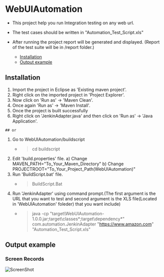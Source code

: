 # WebUIAutomation

- This project help you run Integration testing on any web url.
- The test cases should be written in "Automation_Test_Script.xls"
- After running the project report will be generated and displayed. (Report of the test suite will be in /report folder.)


  - [Installation](#installation)
  - [Output example](#output-example)

## Installation

  1) Import the project in Eclipse as 'Existing maven project'.
  2) Right click on the imported project in 'Project Explorer'.
  3) Now click on 'Run as' -> 'Maven Clean'.
  4) Once again 'Run as' -> 'Maven Install'.
  5) Once the project is built successfully
  6) Right click on 'JenkinAdapter.java' and then click on 'Run as' -> 'Java Application'. 
	
	## or
	
  1) Go to WebUIAutomation/buildscript
  		- > cd buildscript
  2) Edit 'build.properties' file.
		a) Change MAVEN_PATH="To_Your_Maven_Directory"
		b) Change PROJECTROOT="To_Your_Project_Path(WebUIAutomation)"
  3) Run 'BuildScript.bat' file.
		- > BuildScript.Bat
  4) Run 'JenkinAdapter' using command prompt.(The first argument is the URL that you want to test and second argument is the XLS file(Located in 'WebUIAutomation' foleder) that you want include)
		- > java -cp "target\WebUIAutomation-1.0.0.jar;target\classes\*;target\dependency\*" com.automation.JenkinAdapter "https://www.amazon.com" "Automation_Test_Script.xls"

## Output example
### Screen Records
![ScreenShot](https://github.com/bshinu51/WebUIAutomation/tree/master/extras/WebUIAutomation.gif)
